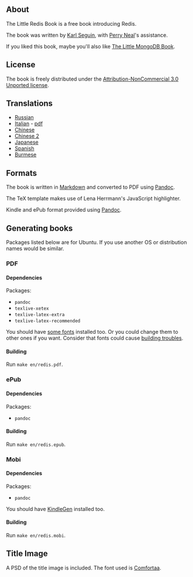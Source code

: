 ## About ##
The Little Redis Book is a free book introducing Redis.

The book was written by [Karl Seguin](http://openmymind.net), with [Perry Neal](http://twitter.com/perryneal)'s assistance.

If you liked this book, maybe you'll also like [The Little MongoDB Book](http://openmymind.net/2011/3/28/The-Little-MongoDB-Book/).

## License ##
The book is freely distributed under the  [Attribution-NonCommercial 3.0 Unported license](<http://creativecommons.org/licenses/by-nc/3.0/legalcode>).

## Translations ##

* [Russian](https://github.com/kondratovich/the-little-redis-book)
* [Italian](https://github.com/sandroconforto/the-little-redis-book) - [pdf](https://github.com/sandroconforto/the-little-redis-book/raw/master/book/redisIt.pdf)
* [Chinese](https://github.com/JasonLai256/the-little-redis-book)
* [Chinese 2](https://github.com/geminiyellow/the-little-redis-book/)
* [Japanese](https://github.com/craftgear/the-little-redis-book/)
* [Spanish](https://github.com/raulexposito/the-little-redis-book)
* [Burmese](https://github.com/nainglinaung/the-little-redis-book)

## Formats ##
The book is written in [Markdown](http://daringfireball.net/projects/markdown/) and converted to PDF using [Pandoc](http://johnmacfarlane.net/pandoc/).

The TeX template makes use of Lena Herrmann's JavaScript highlighter.

Kindle and ePub format provided using [Pandoc](http://johnmacfarlane.net/pandoc/).

## Generating books ##
Packages listed below are for Ubuntu. If you use another OS or distribution names would be similar.

### PDF

#### Dependencies

Packages:

* `pandoc`
* `texlive-xetex`
* `texlive-latex-extra`
* `texlive-latex-recommended`

You should have [some fonts](https://github.com/karlseguin/the-little-redis-book/blob/master/common/pdf-template.tex#L11) installed too.
Or you could change them to other ones if you want. Consider that fonts could cause [building troubles](https://github.com/karlseguin/the-little-redis-book/issues/26).

#### Building

Run `make en/redis.pdf`.

### ePub

#### Dependencies

Packages:

* `pandoc`

#### Building

Run `make en/redis.epub`.

### Mobi

#### Dependencies

Packages:

* `pandoc`

You should have [KindleGen](http://www.amazon.com/gp/feature.html?ie=UTF8&docId=1000765211) installed too.

#### Building

Run `make en/redis.mobi`.

## Title Image ##
A PSD of the title image is included. The font used is [Comfortaa](http://www.dafont.com/comfortaa.font).
